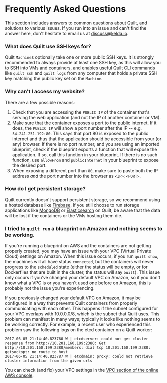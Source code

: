 # Frequently Asked Questions

This section includes answers to common questions about Quilt, and solutions
to various issues.  If you run into an issue and can't find the answer here,
don't hesitate to email us at [discuss@kelda.io](mailto:discuss@kelda.io).

### What does Quilt use SSH keys for?
Quilt `Machine`s optionally take one or more public SSH keys. It is strongly
recommended to always provide at least one SSH key, as this will allow you
to SSH into VMs and containers, and enables useful Quilt CLI commands like
`quilt ssh` and `quilt logs` from any computer that holds a private SSH key
matching the public key set on the `Machine`.

### Why can't I access my website?
There are a few possible reasons:

1. Check that you are accessing the `PUBLIC IP` of the container that's serving
  the web application (and not the IP of another container or VM).
2. Make sure that the container exposes a port to the public internet. If it
  does, the `PUBLIC IP` will show a port number after the IP -- e.g.
  `54.241.251.192:80`. This says that port 80 is exposed to the public internet
  and thus that the application should be accessible from your (or any) browser.
  If there is no port number, and you are using an imported blueprint, check if
  the blueprint exports a function that will expose the application. If so, call
  this function in your blueprint. If there is no such function, use `allowFrom`
  and `publicInternet` in your blueprint to expose the desired port.
3. When exposing a different port than `80`, make sure to paste both the
  IP address _and_ the port number into the browser as `<IP>:<PORT>`.

### How do I get persistent storage?
Quilt currently doesn't support persistent storage, so we recommend using
a hosted database like [Firebase](https://firebase.google.com/).
If you still choose to run storage applications like [MongoDB](https://github.com/quilt/mongo)
or [Elasticsearch](https://github.com/quilt/elasticsearch) on Quilt, be aware
that the data will be lost if the containers or the VMs hosting them die.

### I tried to `quilt run` a blueprint on Amazon and nothing seems to be working.
If you're running a blueprint on AWS and the containers are not getting properly
created, you may have an issue with your VPC (Virtual Private Cloud) settings
on Amazon.  When this issue occurs, if you run `quilt show`, the machines will
all have status `connected`, but the containers will never progress to the
`scheduled` state (either the status will be empty, or for Dockerfiles that are
built in the cluster, the status will say `built`).  This issue only occurs
if you've changed your default VPC on Amazon, so if you don't know what a VPC is
or you haven't used one before on Amazon, this is probably not the issue you're
experiencing.

If you previously changed your default VPC on Amazon, it may be configured in a
way that prevents Quilt containers from properly communicating with each other.
This happens if the subnet configured for your VPC overlaps with 10.0.0.0/8,
which is the subnet that Quilt uses. This problem can manifest in many ways;
typically it looks like nothing seems to be working correctly.  For example, a
recent user who experienced this problem saw the following logs on the etcd
container on a Quilt worker:

```console
2017-06-05 21:14:40.823760 W | etcdserver: could not get cluster response from http://10.201.160.199:2380: Get http://10.201.160.199:2380/members: dial tcp 10.201.160.199:2380: getsockopt: no route to host
2017-06-05 21:14:40.823787 W | etcdmain: proxy: could not retrieve cluster information from the given urls
```

You can check (and fix) your VPC settings in the
[VPC section of the online AWS console](http://console.aws.amazon.com/vpc).
